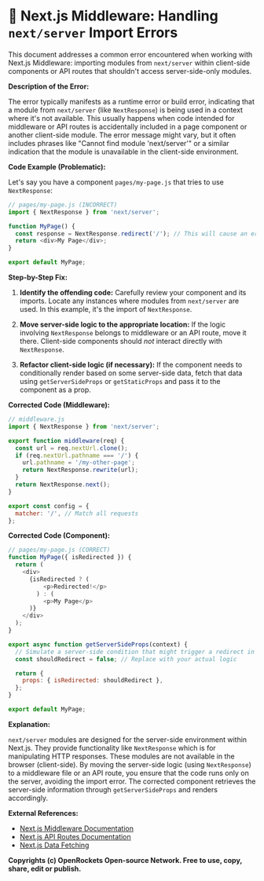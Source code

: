 # 🐞 Next.js Middleware: Handling `next/server` Import Errors


This document addresses a common error encountered when working with Next.js Middleware:  importing modules from `next/server` within client-side components or API routes that shouldn't access server-side-only modules.

**Description of the Error:**

The error typically manifests as a runtime error or build error, indicating that a module from `next/server` (like `NextResponse`) is being used in a context where it's not available. This usually happens when code intended for middleware or API routes is accidentally included in a page component or another client-side module.  The error message might vary, but it often includes phrases like "Cannot find module 'next/server'" or a similar indication that the module is unavailable in the client-side environment.

**Code Example (Problematic):**

Let's say you have a component `pages/my-page.js` that tries to use `NextResponse`:

```javascript
// pages/my-page.js (INCORRECT)
import { NextResponse } from 'next/server';

function MyPage() {
  const response = NextResponse.redirect('/'); // This will cause an error!
  return <div>My Page</div>;
}

export default MyPage;
```

**Step-by-Step Fix:**

1. **Identify the offending code:** Carefully review your component and its imports.  Locate any instances where modules from `next/server` are used.  In this example, it's the import of `NextResponse`.

2. **Move server-side logic to the appropriate location:** If the logic involving `NextResponse` belongs to middleware or an API route, move it there.  Client-side components should *not* interact directly with `NextResponse`.

3. **Refactor client-side logic (if necessary):**  If the component needs to conditionally render based on some server-side data, fetch that data using `getServerSideProps` or `getStaticProps` and pass it to the component as a prop.

**Corrected Code (Middleware):**

```javascript
// middleware.js
import { NextResponse } from 'next/server';

export function middleware(req) {
  const url = req.nextUrl.clone();
  if (req.nextUrl.pathname === '/') {
    url.pathname = '/my-other-page';
    return NextResponse.rewrite(url);
  }
  return NextResponse.next();
}

export const config = {
  matcher: '/', // Match all requests
};
```

**Corrected Code (Component):**


```javascript
// pages/my-page.js (CORRECT)
function MyPage({ isRedirected }) {
  return (
    <div>
      {isRedirected ? (
          <p>Redirected!</p>
        ) : (
          <p>My Page</p>
      )}
    </div>
  );
}

export async function getServerSideProps(context) {
  // Simulate a server-side condition that might trigger a redirect in middleware
  const shouldRedirect = false; // Replace with your actual logic

  return {
    props: { isRedirected: shouldRedirect },
  };
}

export default MyPage;

```


**Explanation:**

`next/server` modules are designed for the server-side environment within Next.js. They provide functionality like `NextResponse` which is for manipulating HTTP responses.  These modules are not available in the browser (client-side). By moving the server-side logic (using `NextResponse`) to a middleware file or an API route, you ensure that the code runs only on the server, avoiding the import error. The corrected component retrieves the server-side information through `getServerSideProps` and renders accordingly.

**External References:**

* [Next.js Middleware Documentation](https://nextjs.org/docs/app/building-your-application/routing/middleware)
* [Next.js API Routes Documentation](https://nextjs.org/docs/api-routes/introduction)
* [Next.js Data Fetching](https://nextjs.org/docs/basic-features/data-fetching)


**Copyrights (c) OpenRockets Open-source Network. Free to use, copy, share, edit or publish.**

